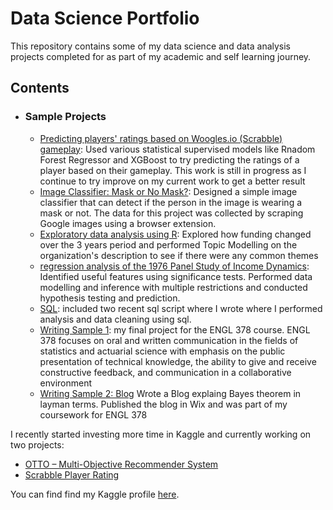 # Data Science Portfolio
This repository contains some of my data science and data analysis projects completed for as part of my academic and self learning journey. 

## Contents

- ### Sample Projects

	- [Predicting players' ratings based on Woogles.io (Scrabble) gameplay](https://github.com/ALvee-611/Scrabble-Player-Rating): Used various statistical supervised models like Rnadom Forest Regressor and XGBoost to try predicting the ratings of a player based on their gameplay. This work is still in progress as I continue to try improve on my current work to get a better result
	- [Image Classifier: Mask or No Mask?](https://github.com/ALvee-611/Project-Samples/blob/main/Data%20Science/image_classifier.ipynb): Designed a simple image classifier that can detect if the person in the image is wearing a mask or not. The data for this project was collected by scraping Google images using a browser extension. 
	- [Exploratory data analysis using R](https://www.kaggle.com/alveejawadchowdhury/exploratory-analysis-using-r/notebook): Explored how funding changed over the 3 years period and performed Topic Modelling on the organization's description to see if there were any common themes
	- [regression analysis of the 1976 Panel Study of Income Dynamics](https://github.com/ALvee-611/Project-Samples/blob/main/Data%20Science/Project.pdf): Identified useful features using significance tests. Performed data modelling and inference with multiple restrictions and conducted hypothesis testing and prediction.
	- [SQL](https://github.com/ALvee-611/Project-Samples/tree/main/SQL):  included two recent sql script where I wrote where I performed analysis and data cleaning using sql.
	- [Writing Sample 1](https://github.com/ALvee-611/Project-Samples/blob/main/Writing%20sample/Final%20Report.pdf):  my final project for the ENGL 378 course. ENGL 378 focuses on oral and written communication in the fields of statistics and actuarial science with emphasis on the public presentation of technical knowledge, the ability to give and receive constructive feedback, and communication in a collaborative environment
	- [Writing Sample 2: Blog](https://alveej611.wixsite.com/my-site-1/post/using-a-naive-approach-to-solve-complex-problems) Wrote a Blog explaing Bayes theorem in layman terms. Published the blog in Wix and was part of my coursework for ENGL 378


I recently started investing more time in Kaggle and currently working on two projects:
- [OTTO – Multi-Objective Recommender System](https://www.kaggle.com/competitions/otto-recommender-system)
- [Scrabble Player Rating](https://www.kaggle.com/competitions/scrabble-player-rating)

You can find find my Kaggle profile [here](https://www.kaggle.com/alveejawadchowdhury). 
